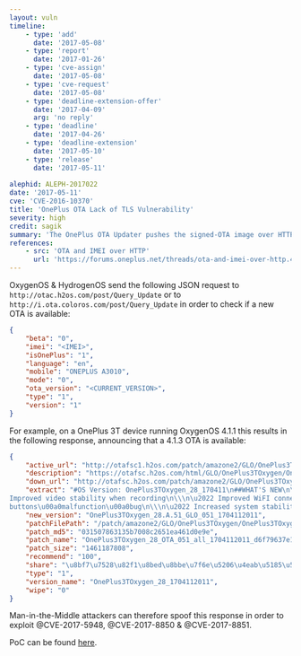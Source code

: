 ```yaml
---
layout: vuln
timeline:
    - type: 'add'
      date: '2017-05-08'
    - type: 'report'
      date: '2017-01-26'
    - type: 'cve-assign'
      date: '2017-05-08'
    - type: 'cve-request'
      date: '2017-05-08'
    - type: 'deadline-extension-offer'
      date: '2017-04-09'
      arg: 'no reply'
    - type: 'deadline'
      date: '2017-04-26'
    - type: 'deadline-extension'
      date: '2017-05-10'
    - type: 'release'
      date: '2017-05-11'
          
alephid: ALEPH-2017022
date: '2017-05-11'   
cve: 'CVE-2016-10370'
title: 'OnePlus OTA Lack of TLS Vulnerability'
severity: high
credit: sagik
summary: 'The OnePlus OTA Updater pushes the signed-OTA image over HTTP without TLS. While it does not allow for installation of arbitrary OTAs (due to the digital signature), it unnecessarily increases the attack surface, and allows for remote exploitation of other vulnerabilities such as @CVE-2017-5948, @CVE-2017-8850 & @CVE-2017-8851.'
references: 
    - src: 'OTA and IMEI over HTTP'
      url: 'https://forums.oneplus.net/threads/ota-and-imei-over-http.453992/'
---
```

OxygenOS & HydrogenOS send the following JSON request to `http://otac.h2os.com/post/Query_Update` or to `http://i.ota.coloros.com/post/Query_Update` in order to check if a new OTA is available:
```json
{
    "beta": "0",
    "imei": "<IMEI>",
    "isOnePlus": "1",
    "language": "en",
    "mobile": "ONEPLUS A3010",
    "mode": "0",
    "ota_version": "<CURRENT_VERSION>",
    "type": "1",
    "version": "1"
}
```
For example, on a OnePlus 3T device running OxygenOS 4.1.1 this results in the following response, announcing that a 4.1.3 OTA is available:
```json
{
    "active_url": "http://otafsc1.h2os.com/patch/amazone2/GLO/OnePlus3TOxygen/OnePlus3TOxygen_28.A.51_GLO_051_1704112011/OnePlus3TOxygen_28_OTA_051_all_1704112011_d6f79637e1c.zip",
    "description": "https://otafsc.h2os.com/html/GLO/OnePlus3TOxygen/OnePlus3TOxygen_28.A.51_GLO_051_1704112011_version_EN_1492072442240.html",
    "down_url": "http://otafsc.h2os.com/patch/amazone2/GLO/OnePlus3TOxygen/OnePlus3TOxygen_28.A.51_GLO_051_1704112011/OnePlus3TOxygen_28_OTA_051_all_1704112011_d6f79637e1c.zip",
    "extract": "#OS Version: OnePlus3TOxygen_28_170411\n##WHAT'S NEW\n\\\n\u2022 Upgraded Android 7.1.1 \n\\\n\u2022 Added expanded screenshots \n\\\n\u2022 Improved picture taking of moving objects\n  with blur reduction \n\\\n\u2022
Improved video stability when recording\n\\\n\u2022 Improved WiFI connectivity \u00a0\n\\\n\u2022 Improved bluetooth connectivity \n\\\n\u2022 Fixed Instagram swiping bug\n\\\n\u2022 Fixed hardware
buttons\u00a0malfunction\u00a0bug\n\\\n\u2022 Increased system stability\n\\\n\u2022 General bug fixes\n  [www.oneplus.net](http://www.oneplus.net/)",
    "new_version": "OnePlus3TOxygen_28.A.51_GLO_051_1704112011",
    "patchFilePath": "/patch/amazone2/GLO/OnePlus3TOxygen/OnePlus3TOxygen_28.A.51_GLO_051_1704112011/OnePlus3TOxygen_28_OTA_051_all_1704112011_d6f79637e1c.zip",
    "patch_md5": "031507863135b7008c2651ea461d0e9e",
    "patch_name": "OnePlus3TOxygen_28_OTA_051_all_1704112011_d6f79637e1c.zip",
    "patch_size": "1461187808",
    "recommend": "100",
    "share": "\u8bf7\u7528\u82f1\u8bed\u8bbe\u7f6e\u5206\u4eab\u5185\u5bb9",
    "type": "1",
    "version_name": "OnePlus3TOxygen_28_1704112011",
    "wipe": "0"
}
```

Man-in-the-Middle attackers can therefore spoof this response in order to exploit @CVE-2017-5948, @CVE-2017-8850 & @CVE-2017-8851. 

PoC can be found [here](https://github.com/alephsecurity/research/tree/master/OnePlusOTA).